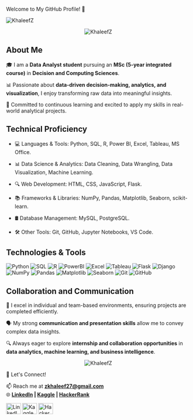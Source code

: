 
Welcome to My GitHub Profile! 👋  

<img src="https://komarev.com/ghpvc/?username=KhaleefZ&label=Profile%20views&color=0e75b6&style=flat" alt="KhaleefZ" />  

<p align="center">
  <img align="center" src="https://github-readme-stats.vercel.app/api?username=KhaleefZ&show_icons=true&theme=radical" alt="KhaleefZ" />
</p>


## About Me  

🎓 I am a **Data Analyst student** pursuing an **MSc (5-year integrated course)** in **Decision and Computing Sciences**.

📊 Passionate about **data-driven decision-making, analytics, and visualization**, I enjoy transforming raw data into meaningful insights.  

🚀 Committed to continuous learning and excited to apply my skills in real-world analytical projects.  


## Technical Proficiency  

- 💻 Languages & Tools: Python, SQL, R, Power BI, Excel, Tableau, MS Office.
  
- 📊 Data Science & Analytics: Data Cleaning, Data Wrangling, Data Visualization, Machine Learning.
  
- 🔍 Web Development: HTML, CSS, JavaScript, Flask.
    
- 📚 Frameworks & Libraries: NumPy, Pandas, Matplotlib, Seaborn, scikit-learn.
    
- 🛢️ Database Management: MySQL, PostgreSQL.
  
- 🛠️ Other Tools: Git, GitHub, Jupyter Notebooks, VS Code.  

 ## Technologies & Tools  

![Python](https://img.shields.io/badge/-Python-3776AB?style=for-the-badge&logo=python&logoColor=white)
![SQL](https://img.shields.io/badge/-SQL-4479A1?style=for-the-badge&logo=postgresql&logoColor=white)
![R](https://img.shields.io/badge/-R-276DC3?style=for-the-badge&logo=r&logoColor=white)
![PowerBI](https://img.shields.io/badge/-PowerBI-F2C811?style=for-the-badge&logo=powerbi&logoColor=black)
![Excel](https://img.shields.io/badge/-Excel-217346?style=for-the-badge&logo=microsoft-excel&logoColor=white)
![Tableau](https://img.shields.io/badge/-Tableau-E97627?style=for-the-badge&logo=tableau&logoColor=white)
![Flask](https://img.shields.io/badge/-Flask-000000?style=for-the-badge&logo=flask&logoColor=white)
![Django](https://img.shields.io/badge/-Django-092E20?style=for-the-badge&logo=django&logoColor=white)
![NumPy](https://img.shields.io/badge/-NumPy-013243?style=for-the-badge&logo=numpy&logoColor=white)
![Pandas](https://img.shields.io/badge/-Pandas-150458?style=for-the-badge&logo=pandas&logoColor=white)
![Matplotlib](https://img.shields.io/badge/-Matplotlib-3776AB?style=for-the-badge&logo=matplotlib&logoColor=white)
![Seaborn](https://img.shields.io/badge/-Seaborn-3776AB?style=for-the-badge&logo=seaborn&logoColor=white)
![Git](https://img.shields.io/badge/-Git-F05032?style=for-the-badge&logo=git&logoColor=white)
![GitHub](https://img.shields.io/badge/-GitHub-181717?style=for-the-badge&logo=github&logoColor=white)  



## Collaboration and Communication  


🤝 I excel in individual and team-based environments, ensuring projects are completed efficiently.  

🗣️ My strong **communication and presentation skills** allow me to convey complex data insights.  

🔍 Always eager to explore **internship and collaboration opportunities** in **data analytics, machine learning, and business intelligence**.  

<p align="center">
  <img src="https://github-readme-stats.vercel.app/api/top-langs?username=KhaleefZ&show_icons=true&layout=compact&theme=radical" alt="KhaleefZ" />
</p>




🚀 Let's Connect!  

📫 Reach me at **zkhaleef27@gmail.com**  
🌐 **[LinkedIn](#) | [Kaggle](#) | [HackerRank](#)**  

<p align="left">
<a href="https://www.linkedin.com/in/khaleef-z" target="blank"><img align="center" src="https://raw.githubusercontent.com/rahuldkjain/github-profile-readme-generator/master/src/images/icons/Social/linked-in-alt.svg" alt="LinkedIn" height="30" width="40" /></a>
<a href="https://https://www.kaggle.com/zkhaleef" target="blank"><img align="center" src="https://raw.githubusercontent.com/rahuldkjain/github-profile-readme-generator/master/src/images/icons/Social/kaggle.svg" alt="Kaggle" height="30" width="40" /></a>
<a href="https://https://www.hackerrank.com/profile/h71762133026" target="blank"><img align="center" src="https://raw.githubusercontent.com/rahuldkjain/github-profile-readme-generator/master/src/images/icons/Social/hackerrank.svg" alt="HackerRank" height="30" width="40" /></a>
</p>  
